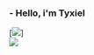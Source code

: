 ### - Hello, i'm Tyxiel
[![](https://github-readme-stats.vercel.app/api?username=anuraghazra)]
<br>
![](https://github-readme-stats.vercel.app/api/top-langs/api?username=Tyxiel&theme=omni&hide_border=true&include_all_commits=true&hide_progress=true)
